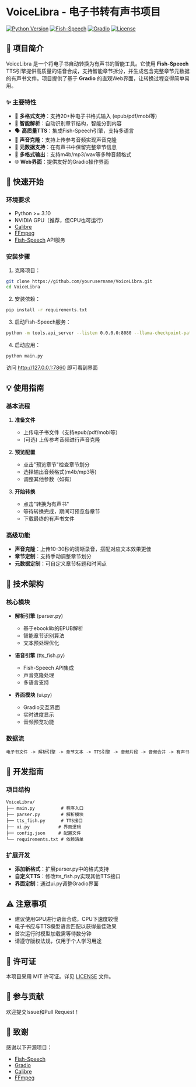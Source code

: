 # VoiceLibra - 电子书转有声书项目
[![Python Version](https://img.shields.io/badge/python-3.10%2B-blue)](https://www.python.org/)
[![Fish-Speech](https://img.shields.io/badge/TTS-Fish--Speech-orange)](https://github.com/fishaudio/fish-speech)
[![Gradio](https://img.shields.io/badge/UI-Gradio-brightgreen)](https://gradio.app/)
[![License](https://img.shields.io/badge/license-MIT-green.svg)](LICENSE)

## 📖 项目简介

VoiceLibra 是一个将电子书自动转换为有声书的智能工具。它使用 **Fish-Speech** TTS引擎提供高质量的语音合成，支持智能章节拆分，并生成包含完整章节元数据的有声书文件。项目提供了基于 **Gradio** 的直观Web界面，让转换过程变得简单易用。

### ✨ 主要特性

- 🔄 **多格式支持**：支持20+种电子书格式输入 (epub/pdf/mobi等)
- 🎯 **智能解析**：自动识别章节结构，智能分割内容
- 🗣️ **高质量TTS**：集成Fish-Speech引擎，支持多语言
- 🎤 **声音克隆**：支持上传参考音频实现声音克隆
- 📑 **元数据支持**：在有声书中保留完整章节信息
- 🎵 **多格式输出**：支持m4b/mp3/wav等多种音频格式
- 🌐 **Web界面**：提供友好的Gradio操作界面

## 🚀 快速开始

### 环境要求

- Python >= 3.10
- NVIDIA GPU（推荐，但CPU也可运行）
- [Calibre](https://calibre-ebook.com/)
- [FFmpeg](https://ffmpeg.org/)
- [Fish-Speech](https://github.com/fishaudio/fish-speech) API服务

### 安装步骤

1. 克隆项目：
```bash
git clone https://github.com/yourusername/VoiceLibra.git
cd VoiceLibra
```

2. 安装依赖：
```bash
pip install -r requirements.txt
```

3. 启动Fish-Speech服务：
```bash
python -m tools.api_server --listen 0.0.0.0:8080 --llama-checkpoint-path <model_path> --decoder-checkpoint-path <decoder_path> --decoder-config-name firefly_gan_vq
```

4. 启动应用：
```bash
python main.py
```

访问 http://127.0.0.1:7860 即可看到界面

## 💡 使用指南

### 基本流程

1. **准备文件**
   - 上传电子书文件（支持epub/pdf/mobi等）
   - (可选) 上传参考音频进行声音克隆

2. **预览配置**
   - 点击"预览章节"检查章节划分
   - 选择输出音频格式(m4b/mp3等)
   - 调整其他参数（如有）

3. **开始转换**
   - 点击"转换为有声书"
   - 等待转换完成，期间可预览各章节
   - 下载最终的有声书文件

### 高级功能

- **声音克隆**：上传10-30秒的清晰录音，搭配对应文本效果更佳
- **章节定制**：支持手动调整章节划分
- **元数据定制**：可自定义章节标题和时间点

## 🔧 技术架构

### 核心模块

- **解析引擎** (parser.py)
  - 基于ebooklib的EPUB解析
  - 智能章节识别算法
  - 文本预处理优化

- **语音引擎** (tts_fish.py)
  - Fish-Speech API集成
  - 声音克隆处理
  - 多语言支持

- **界面模块** (ui.py)
  - Gradio交互界面
  - 实时进度显示
  - 音频预览功能

### 数据流

```
电子书文件 -> 解析引擎 -> 章节文本 -> TTS引擎 -> 音频片段 -> 音频合并 -> 有声书
```

## 📝 开发指南

### 项目结构
```
VoiceLibra/
├── main.py          # 程序入口
├── parser.py        # 解析模块
├── tts_fish.py      # TTS接口
├── ui.py           # 界面逻辑
├── config.json     # 配置文件
└── requirements.txt # 依赖清单
```

### 扩展开发

- **添加新格式**：扩展parser.py中的格式支持
- **自定义TTS**：修改tts_fish.py实现其他TTS接口
- **界面定制**：通过ui.py调整Gradio界面

## ⚠️ 注意事项

- 建议使用GPU进行语音合成，CPU下速度较慢
- 电子书应与TTS模型语言匹配以获得最佳效果
- 首次运行时模型加载需等待数分钟
- 请遵守版权法规，仅用于个人学习用途

## 📄 许可证

本项目采用 MIT 许可证。详见 [LICENSE](LICENSE) 文件。

## 👥 参与贡献

欢迎提交Issue和Pull Request！

## 🙏 致谢

感谢以下开源项目：
- [Fish-Speech](https://github.com/fishaudio/fish-speech)
- [Gradio](https://gradio.app/)
- [Calibre](https://calibre-ebook.com/)
- [FFmpeg](https://ffmpeg.org/)